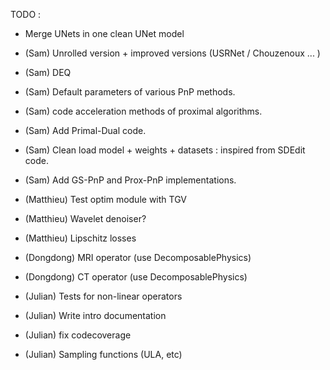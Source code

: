 TODO : 

- Merge UNets in one clean UNet model

- (Sam) Unrolled version + improved versions (USRNet / Chouzenoux ... )
- (Sam) DEQ
- (Sam) Default parameters of various PnP methods. 
- (Sam) code acceleration methods of proximal algorithms.
- (Sam) Add Primal-Dual code.
- (Sam) Clean load model + weights + datasets : inspired from SDEdit code.
- (Sam) Add GS-PnP and Prox-PnP implementations.

- (Matthieu) Test optim module with TGV
- (Matthieu) Wavelet denoiser?
- (Matthieu) Lipschitz losses


- (Dongdong) MRI operator (use DecomposablePhysics)
- (Dongdong) CT operator (use DecomposablePhysics)

- (Julian) Tests for non-linear operators
- (Julian) Write intro documentation
- (Julian) fix codecoverage
- (Julian) Sampling functions (ULA, etc)

